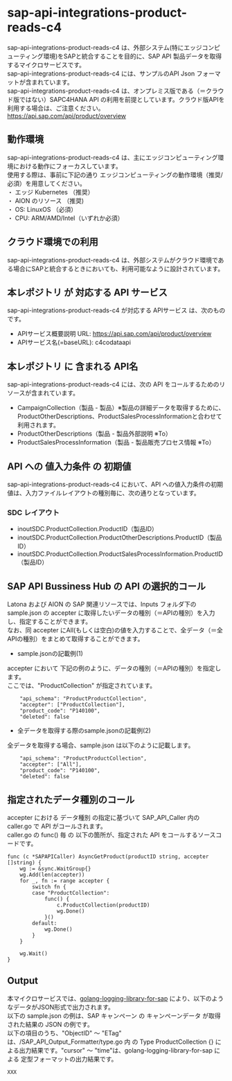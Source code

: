 # sap-api-integrations-product-reads-c4   
sap-api-integrations-product-reads-c4  は、外部システム(特にエッジコンピューティング環境)をSAPと統合することを目的に、SAP API 製品データを取得するマイクロサービスです。  
sap-api-integrations-product-reads-c4  には、サンプルのAPI Json フォーマットが含まれています。  
sap-api-integrations-product-reads-c4  は、オンプレミス版である（＝クラウド版ではない）SAPC4HANA API の利用を前提としています。クラウド版APIを利用する場合は、ご注意ください。  
https://api.sap.com/api/product/overview  

## 動作環境
sap-api-integrations-product-reads-c4  は、主にエッジコンピューティング環境における動作にフォーカスしています。   
使用する際は、事前に下記の通り エッジコンピューティングの動作環境（推奨/必須）を用意してください。   
・ エッジ Kubernetes （推奨）    
・ AION のリソース （推奨)    
・ OS: LinuxOS （必須）    
・ CPU: ARM/AMD/Intel（いずれか必須） 

## クラウド環境での利用  
sap-api-integrations-product-reads-c4  は、外部システムがクラウド環境である場合にSAPと統合するときにおいても、利用可能なように設計されています。  

## 本レポジトリ が 対応する API サービス
sap-api-integrations-product-reads-c4  が対応する APIサービス は、次のものです。

* APIサービス概要説明 URL: https://api.sap.com/api/product/overview 
* APIサービス名(=baseURL): c4codataapi

## 本レポジトリ に 含まれる API名
sap-api-integrations-product-reads-c4  には、次の API をコールするためのリソースが含まれています。  

* CampaignCollection（製品 - 製品）※製品の詳細データを取得するために、ProductOtherDescriptions、ProductSalesProcessInformationと合わせて利用されます。
* ProductOtherDescriptions（製品 - 製品外部説明 ※To）
* ProductSalesProcessInformation（製品 - 製品販売プロセス情報 ※To）

## API への 値入力条件 の 初期値
sap-api-integrations-product-reads-c4  において、API への値入力条件の初期値は、入力ファイルレイアウトの種別毎に、次の通りとなっています。  

### SDC レイアウト

* inoutSDC.ProductCollection.ProductID（製品ID）
* inoutSDC.ProductCollection.ProductOtherDescriptions.ProductID（製品ID）
* inoutSDC.ProductCollection.ProductSalesProcessInformation.ProductID（製品ID）


## SAP API Bussiness Hub の API の選択的コール

Latona および AION の SAP 関連リソースでは、Inputs フォルダ下の sample.json の accepter に取得したいデータの種別（＝APIの種別）を入力し、指定することができます。  
なお、同 accepter にAll(もしくは空白)の値を入力することで、全データ（＝全APIの種別）をまとめて取得することができます。  

* sample.jsonの記載例(1)  

accepter において 下記の例のように、データの種別（＝APIの種別）を指定します。  
ここでは、"ProductCollection" が指定されています。    
  
```
	"api_schema": "ProductProductCollection",
	"accepter": ["ProductCollection"],
	"product_code": "P140100",
	"deleted": false
```
  
* 全データを取得する際のsample.jsonの記載例(2)  

全データを取得する場合、sample.json は以下のように記載します。  

```
	"api_schema": "ProductProductCollection",
	"accepter": ["All"],
	"product_code": "P140100",
	"deleted": false
```

## 指定されたデータ種別のコール

accepter における データ種別 の指定に基づいて SAP_API_Caller 内の caller.go で API がコールされます。  
caller.go の func() 毎 の 以下の箇所が、指定された API をコールするソースコードです。  

```
func (c *SAPAPICaller) AsyncGetProduct(productID string, accepter []string) {
	wg := &sync.WaitGroup{}
	wg.Add(len(accepter))
	for _, fn := range accepter {
		switch fn {
		case "ProductCollection":
			func() {
				c.ProductCollection(productID)
				wg.Done()
			}()
		default:
			wg.Done()
		}
	}

	wg.Wait()
}
```

## Output  
本マイクロサービスでは、[golang-logging-library-for-sap](https://github.com/latonaio/golang-logging-library-for-sap) により、以下のようなデータがJSON形式で出力されます。  
以下の sample.json の例は、SAP キャンペーン  の キャンペーンデータ が取得された結果の JSON の例です。  
以下の項目のうち、"ObjectID" ～ "ETag" は、/SAP_API_Output_Formatter/type.go 内 の Type ProductCollection {} による出力結果です。"cursor" ～ "time"は、golang-logging-library-for-sap による 定型フォーマットの出力結果です。  

```
XXX

```